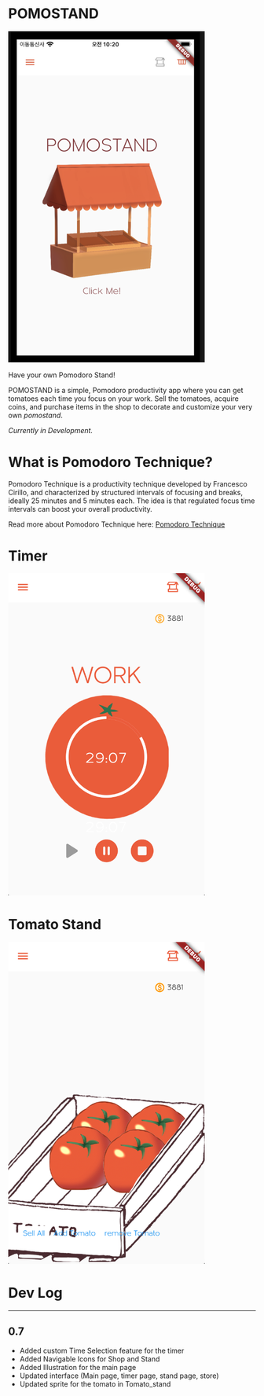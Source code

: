 # POMOSTAND

<img src="assets/Title_page.png" width="400">

Have your own Pomodoro Stand!

POMOSTAND is a simple, Pomodoro productivity app where you can get tomatoes each time you focus on your work. Sell the tomatoes, acquire coins, and purchase items in the shop to decorate and customize your very own <em>pomostand</em>.

<em>Currently in Development.</em>

# What is Pomodoro Technique?

Pomodoro Technique is a productivity technique developed by Francesco Cirillo, and characterized by structured intervals of focusing and breaks, ideally 25 minutes and 5 minutes each. The idea is that regulated focus time intervals can boost your overall productivity.

Read more about Pomodoro Technique here: [Pomodoro Technique](https://francescocirillo.com/products/the-pomodoro-technique)

# Timer

<img src="assets/Timer_page_rn.png" width="400">

# Tomato Stand

<img src="assets/Tomato_stand.png" width="400">

# Dev Log

-----
0.7
-----

  - Added custom Time Selection feature for the timer
  - Added Navigable Icons for Shop and Stand
  - Added Illustration for the main page
  - Updated interface (Main page, timer page, stand page, store)
  - Updated sprite for the tomato in Tomato_stand
